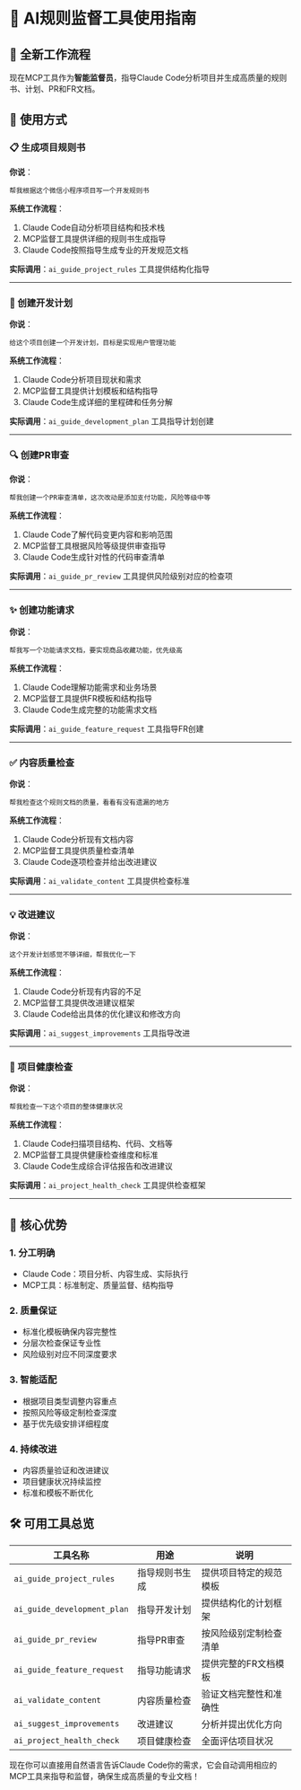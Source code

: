# 🎯 AI规则监督工具使用指南

## 🌟 全新工作流程

现在MCP工具作为**智能监督员**，指导Claude Code分析项目并生成高质量的规则书、计划、PR和FR文档。

## 🚀 使用方式

### 📋 生成项目规则书

**你说**：
```
帮我根据这个微信小程序项目写一个开发规则书
```

**系统工作流程**：
1. Claude Code自动分析项目结构和技术栈
2. MCP监督工具提供详细的规则书生成指导
3. Claude Code按照指导生成专业的开发规范文档

**实际调用**：`ai_guide_project_rules` 工具提供结构化指导

---

### 📅 创建开发计划

**你说**：
```
给这个项目创建一个开发计划，目标是实现用户管理功能
```

**系统工作流程**：
1. Claude Code分析项目现状和需求
2. MCP监督工具提供计划模板和结构指导
3. Claude Code生成详细的里程碑和任务分解

**实际调用**：`ai_guide_development_plan` 工具指导计划创建

---

### 🔍 创建PR审查

**你说**：
```
帮我创建一个PR审查清单，这次改动是添加支付功能，风险等级中等
```

**系统工作流程**：
1. Claude Code了解代码变更内容和影响范围
2. MCP监督工具根据风险等级提供审查指导
3. Claude Code生成针对性的代码审查清单

**实际调用**：`ai_guide_pr_review` 工具提供风险级别对应的检查项

---

### ✨ 创建功能请求

**你说**：
```
帮我写一个功能请求文档，要实现商品收藏功能，优先级高
```

**系统工作流程**：
1. Claude Code理解功能需求和业务场景
2. MCP监督工具提供FR模板和结构指导
3. Claude Code生成完整的功能需求文档

**实际调用**：`ai_guide_feature_request` 工具指导FR创建

---

### ✅ 内容质量检查

**你说**：
```
帮我检查这个规则文档的质量，看看有没有遗漏的地方
```

**系统工作流程**：
1. Claude Code分析现有文档内容
2. MCP监督工具提供质量检查清单
3. Claude Code逐项检查并给出改进建议

**实际调用**：`ai_validate_content` 工具提供检查标准

---

### 💡 改进建议

**你说**：
```
这个开发计划感觉不够详细，帮我优化一下
```

**系统工作流程**：
1. Claude Code分析现有内容的不足
2. MCP监督工具提供改进建议框架
3. Claude Code给出具体的优化建议和修改方向

**实际调用**：`ai_suggest_improvements` 工具指导改进

---

### 🏥 项目健康检查

**你说**：
```
帮我检查一下这个项目的整体健康状况
```

**系统工作流程**：
1. Claude Code扫描项目结构、代码、文档等
2. MCP监督工具提供健康检查维度和标准
3. Claude Code生成综合评估报告和改进建议

**实际调用**：`ai_project_health_check` 工具提供检查框架

---

## 🎯 核心优势

### 1. **分工明确**
- Claude Code：项目分析、内容生成、实际执行
- MCP工具：标准制定、质量监督、结构指导

### 2. **质量保证**
- 标准化模板确保内容完整性
- 分层次检查保证专业性
- 风险级别对应不同深度要求

### 3. **智能适配**
- 根据项目类型调整内容重点
- 按照风险等级定制检查深度
- 基于优先级安排详细程度

### 4. **持续改进**
- 内容质量验证和改进建议
- 项目健康状况持续监控
- 标准和模板不断优化

## 🛠️ 可用工具总览

| 工具名称 | 用途 | 说明 |
|---------|------|------|
| `ai_guide_project_rules` | 指导规则书生成 | 提供项目特定的规范模板 |
| `ai_guide_development_plan` | 指导开发计划 | 提供结构化的计划框架 |
| `ai_guide_pr_review` | 指导PR审查 | 按风险级别定制检查清单 |
| `ai_guide_feature_request` | 指导功能请求 | 提供完整的FR文档模板 |
| `ai_validate_content` | 内容质量检查 | 验证文档完整性和准确性 |
| `ai_suggest_improvements` | 改进建议 | 分析并提出优化方向 |
| `ai_project_health_check` | 项目健康检查 | 全面评估项目状况 |

现在你可以直接用自然语言告诉Claude Code你的需求，它会自动调用相应的MCP工具来指导和监督，确保生成高质量的专业文档！